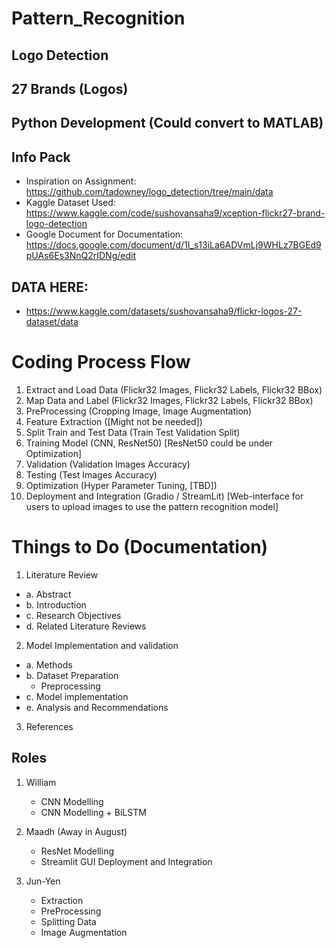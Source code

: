# Pattern_Recognition
## Logo Detection
## 27 Brands (Logos)
## Python Development (Could convert to MATLAB)
## Info Pack
 - Inspiration on Assignment: https://github.com/tadowney/logo_detection/tree/main/data
 - Kaggle Dataset Used: https://www.kaggle.com/code/sushovansaha9/xception-flickr27-brand-logo-detection
 - Google Document for Documentation: https://docs.google.com/document/d/1I_s13iLa6ADVmLj9WHLz7BGEd9pUAs6Es3NnQ2rIDNg/edit
   
## DATA HERE: 
 - https://www.kaggle.com/datasets/sushovansaha9/flickr-logos-27-dataset/data

# Coding Process Flow
1. Extract and Load Data (Flickr32 Images, Flickr32 Labels, Flickr32 BBox)
2. Map Data and Label (Flickr32 Images, Flickr32 Labels, Flickr32 BBox)
3. PreProcessing (Cropping Image, Image Augmentation)
4. Feature Extraction ([Might not be needed])
5. Split Train and Test Data (Train Test Validation Split)
6. Training Model (CNN, ResNet50) [ResNet50 could be under Optimization] 
7. Validation (Validation Images Accuracy)
8. Testing (Test Images Accuracy)
9. Optimization (Hyper Parameter Tuning, [TBD])
10. Deployment and Integration (Gradio / StreamLit) [Web-interface for users to upload images to use the pattern recognition model]

# Things to Do (Documentation)
1. Literature Review
- a. Abstract
- b. Introduction
- c. Research Objectives
- d. Related Literature Reviews
2. Model Implementation and validation
- a. Methods
- b. Dataset Preparation
  - Preprocessing
- c. Model implementation
- e. Analysis and Recommendations
3. References


## Roles 
1. William
     - CNN Modelling
     - CNN Modelling + BiLSTM
   
3. Maadh (Away in August)
     - ResNet Modelling
     - Streamlit GUI Deployment and Integration
   
5. Jun-Yen
     - Extraction
     - PreProcessing
     - Splitting Data
     - Image Augmentation
   
